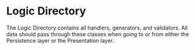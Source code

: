 # Logic Directory
The Logic Directory contains all handlers, generators, and validators. 
All data should pass through these classes when going to or from either the Persistence layer or the Presentation layer.